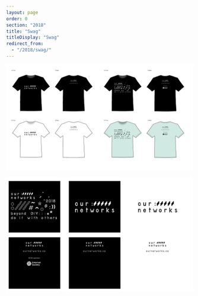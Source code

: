 ```yaml
---
layout: page
order: 0
section: "2018"
title: "Swag"
titleDisplay: "Swag"
redirect_from:
  - "/2018/swag/"
---
```


![T-shirt designs](/images/shirt-designs.png)

![T-shirt detail](/images/shirt-detail.png)
